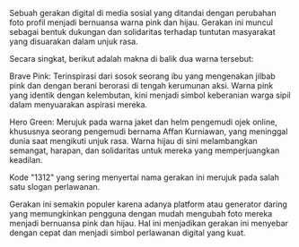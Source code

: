 Sebuah gerakan digital di media sosial yang ditandai dengan perubahan foto profil menjadi bernuansa warna pink dan hijau. Gerakan ini muncul sebagai bentuk dukungan dan solidaritas terhadap tuntutan masyarakat yang disuarakan dalam unjuk rasa.

Secara singkat, berikut adalah makna di balik dua warna tersebut:

Brave Pink: Terinspirasi dari sosok seorang ibu yang mengenakan jilbab pink dan dengan berani berorasi di tengah kerumunan aksi. Warna pink yang identik dengan kelembutan, kini menjadi simbol keberanian warga sipil dalam menyuarakan aspirasi mereka.

Hero Green: Merujuk pada warna jaket dan helm pengemudi ojek online, khususnya seorang pengemudi bernama Affan Kurniawan, yang meninggal dunia saat mengikuti unjuk rasa. Warna hijau di sini melambangkan semangat, harapan, dan solidaritas untuk mereka yang memperjuangkan keadilan.

Kode "1312" yang sering menyertai nama gerakan ini merujuk pada salah satu slogan perlawanan.

Gerakan ini semakin populer karena adanya platform atau generator daring yang memungkinkan pengguna dengan mudah mengubah foto mereka menjadi bernuansa pink dan hijau. Hal ini menjadikan gerakan ini menyebar dengan cepat dan menjadi simbol perlawanan digital yang kuat.
